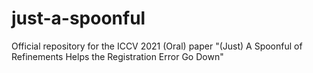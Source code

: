 # just-a-spoonful
Official repository for the ICCV 2021 (Oral) paper "(Just) A Spoonful of Refinements Helps the Registration Error Go Down"
